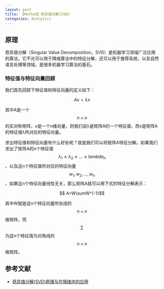 ```yaml
---
layout: post
title: 【Method】奇异值分解(SVD)
categories: Analytics
---
```


## 原理

奇异值分解（Singular Value Decomposition，SVD）是机器学习领域广泛应用的算法，它不光可以用于降维算法中的特征分解，还可以用于推荐系统，以及自然语言处理等领域。是很多机器学习算法的基石。

### 特征值与特征向量回顾

我们首先回顾下特征值和特征向量的定义如下：

$$Ax = \lambda x$$

其中A是一个$$n \times n$$的实对称矩阵，x是一个n维向量，则我们说λ是矩阵A的一个特征值，而x是矩阵A的特征值λ所对应的特征向量。

求出特征值和特征向量有什么好处呢？就是我们可以将矩阵A特征分解。如果我们求出了矩阵A的n个特征值$$\lambda_1 \leq \lambda_2 \leq ... \leq lambda_n$$，以及这n个特征值所对应的特征向量$${w_1, w_2,...,w_n}$$，如果这n个特征向量线性无关，那么矩阵A就可以用下式的特征分解表示：

$$ A=W\sumW^{-1}$$

其中W就是这n个特征向量所张成的$$n \times n$$维矩阵，而$$\sum$$为这n个特征值为对角线的$$n \times n$$维矩阵。


## 参考文献

- [奇异值分解(SVD)原理与在降维中的应用](https://www.cnblogs.com/pinard/p/6251584.html)